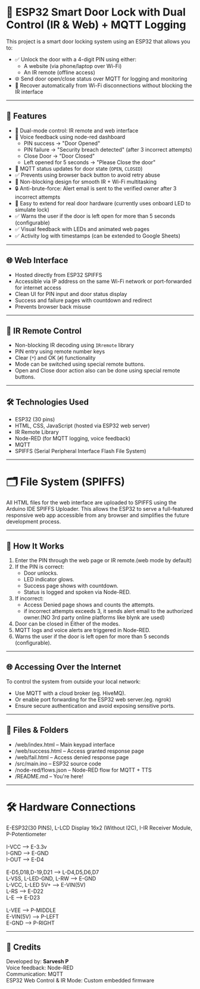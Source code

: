 # 🔐 ESP32 Smart Door Lock with Dual Control (IR & Web) + MQTT Logging

This project is a smart door locking system using an ESP32 that allows you to:

- ✅ Unlock the door with a 4-digit PIN using either:
  - A website (via phone/laptop over Wi-Fi)
  - An IR remote (offline access)
- 🌐 Send door open/close status over MQTT for logging and monitoring
- 🔁 Recover automatically from Wi-Fi disconnections without blocking the IR interface

---

## 🚀 Features

- 🧠 Dual-mode control: IR remote and web interface
- 📢 Voice feedback using node-red dashboard
  - PIN success → "Door Opened"
  - PIN failure → "Security breach detected" (after 3 incorrect attempts)
  - Close Door → "Door Closed"
  - Left opened for 5 seconds → "Please Close the door"
- 📶 MQTT status updates for door state (`OPEN`, `CLOSED`)
- ✅ Prevents using browser back button to avoid retry abuse
- 🔄 Non-blocking design for smooth IR + Wi-Fi multitasking
- 🔒 Anti-brute-force: Alert email is sent to the verified owner after 3 incorrect attempts
- 🔧 Easy to extend for real door hardware (currently uses onboard LED to simulate lock)
- ✅ Warns the user if the door is left open for more than 5 seconds (configurable)
- ✅ Visual feedback with LEDs and animated web pages
- ✅ Activity log with timestamps (can be extended to Google Sheets)

---

## 🌐 Web Interface

- Hosted directly from ESP32 SPIFFS
- Accessible via IP address on the same Wi-Fi network or port-forwarded for internet access
- Clean UI for PIN input and door status display
- Success and failure pages with countdown and redirect
- Prevents browser back misuse

---

## 📡 IR Remote Control

- Non-blocking IR decoding using `IRremote` library
- PIN entry using remote number keys
- Clear (`*`) and OK (`#`) functionality
- Mode can be switched using special remote buttons.
- Open and Close door action also can be done using special remote buttons.

---

## 🛠 Technologies Used

- ESP32 (30 pins)
- HTML, CSS, JavaScript (hosted via ESP32 web server)
- IR Remote Library
- Node-RED (for MQTT logging, voice feedback)
- MQTT
- SPIFFS (Serial Peripheral Interface Flash File System)

---

# 🗂️ File System (SPIFFS)
All HTML files for the web interface are uploaded to SPIFFS using the Arduino IDE SPIFFS Uploader. This allows the ESP32 to serve a full-featured responsive web app accessible from any browser and simplifies the future development process.

---

## 🚀 How It Works

1. Enter the PIN through the web page or IR remote.(web mode by default)
2. If the PIN is correct:
   - Door unlocks.
   - LED indicator glows.
   - Success page shows with countdown.
   - Status is logged and spoken via Node-RED.
3. If incorrect:
   - Access Denied page shows and counts the attempts.
   - if incorrect attempts exceeds 3, it sends alert email to the authorized owner.(NO 3rd party online platforms like blynk are used)
4. Door can be closed in Either of the modes.
5. MQTT logs and voice alerts are triggered in Node-RED.
6. Warns the user if the door is left open for more than 5 seconds (configurable).

---

## 🌐 Accessing Over the Internet

To control the system from outside your local network:

- Use MQTT with a cloud broker (eg. HiveMQ).
- Or enable port forwarding for the ESP32 web server.(eg. ngrok)
- Ensure secure authentication and avoid exposing sensitive ports.

---

## 📁 Files & Folders

- /web/index.html – Main keypad interface
- /web/success.html – Access granted response page
- /web/fail.html – Access denied response page
- /src/main.ino – ESP32 source code
- /node-red/flows.json – Node-RED flow for MQTT + TTS
- /README.md – You're here!

---

# 🛠 Hardware Connections

E-ESP32(30 PINS), L-LCD Display 16x2 (Without I2C), I-IR Receiver Module, P-Potentiometer <br>
<br>
I-VCC --> E-3.3v<br>
I-GND --> E-GND<br>
I-OUT --> E-D4<br>
<br>
E-D5,D18,D-19,D21 --> L-D4,D5,D6,D7<br>
L-VSS, L-LED-GND, L-RW --> E-GND<br>
L-VCC, L-LED 5V+ --> E-VIN(5V)<br>
L-RS --> E-D22<br>
L-E --> E-D23 <br>
<br>
L-VEE --> P-MIDDLE<br>
E-VIN(5V) --> P-LEFT<br>
E-GND --> P-RIGHT<br>

---

## 🙌 Credits

Developed by: <b>Sarvesh P </b><br>
Voice feedback: Node-RED<br>
Communication: MQTT<br>
ESP32 Web Control & IR Mode: Custom embedded firmware <br>
